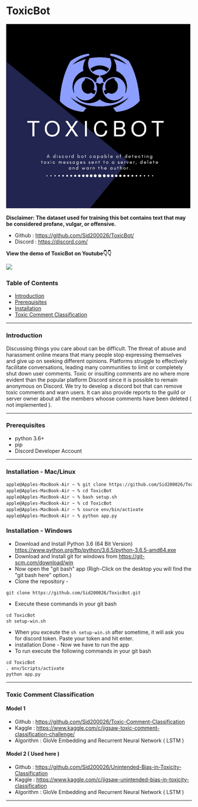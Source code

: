 # ToxicBot

<img src="https://github.com/Sid200026/ToxicBot/blob/master/public/Logo.png" width="500" alt="Toxic Bot">

**Disclaimer: The dataset used for training this bot contains text that may be considered profane, vulgar, or offensive.**

- Github : https://github.com/Sid200026/ToxicBot/
- Discord : https://discord.com/

**View the demo of ToxicBot on Youtube👇👇**

<a href="https://www.youtube.com/watch?v=a3jQCigncSs"><img width="500" src="https://i.imgur.com/4whsJOt.png"></img></a>

### Table of Contents

- [ Introduction ](#introduction)
- [ Prerequisites](#prereq)
- [ Installation](#installation)
- [ Toxic Comment Classification](#toxic)

---

<a name="introduction" />

### Introduction

Discussing things you care about can be difficult. The threat of abuse and harassment online means that many people stop expressing themselves and give up on seeking different opinions. Platforms struggle to effectively facilitate conversations, leading many communities to limit or completely shut down user comments. Toxic or insulting comments are no where more evident than the popular platform Discord since it is possible to remain anonymous on Discord. We try to develop a discord bot that can remove toxic comments and warn users. It can also provide reports to the guild or server owner about all the members whoose comments have been deleted ( not implemented ).

---

<a name="prereq" />

### Prerequisites

- python 3.6+
- pip
- Discord Developer Account

---

<a name="installation" />

### Installation - Mac/Linux

```bash
apple@Apples-MacBook-Air ~ % git clone https://github.com/Sid200026/ToxicBot.git
apple@Apples-MacBook-Air ~ % cd ToxicBot
apple@Apples-MacBook-Air ~ % bash setup.sh
apple@Apples-MacBook-Air ~ % cd ToxicBot
apple@Apples-MacBook-Air ~ % source env/bin/activate
apple@Apples-MacBook-Air ~ % python app.py
```
### Installation - Windows

* Download and Install Python 3.6 (64 Bit Version)
  https://www.python.org/ftp/python/3.6.5/python-3.6.5-amd64.exe
* Download and Install git for windows from https://git-scm.com/download/win 
* Now open the "git bash" app (Righ-Click on the desktop you will find the "git bash here" option.)
* Clone the repository -
```
git clone https://github.com/Sid200026/ToxicBot.git
```
* Execute these commands in your git bash
```
cd ToxicBot
sh setup-win.sh
```
* When you exceute the ``` sh setup-win.sh ``` after sometime, it will ask you for discord token. Paste your token and hit enter.
* installation Done -
  Now we have to run the app
* To run execute the following commands in your git bash
```
cd ToxicBot
. env/Scripts/activate
python app.py
```
---

<a name="toxic" />

### Toxic Comment Classification

#### Model 1
- Github : https://github.com/Sid200026/Toxic-Comment-Classification
- Kaggle : https://www.kaggle.com/c/jigsaw-toxic-comment-classification-challenge/
- Algorithm : GloVe Embedding and Recurrent Neural Network ( LSTM )

#### Model 2 ( Used here )
- Github : https://github.com/Sid200026/Unintended-Bias-in-Toxicity-Classification
- Kaggle : https://www.kaggle.com/c/jigsaw-unintended-bias-in-toxicity-classification
- Algorithm : GloVe Embedding and Recurrent Neural Network ( LSTM )

---
